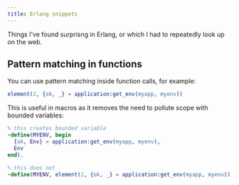 ```yaml
---
title: Erlang snippets
---
```


Things I've found surprisng in Erlang, or which I had to repeatedly look up on
the web.

## Pattern matching in functions

You can use pattern matching inside function calls, for example:
```erlang
element(2, {ok, _} = application:get_env(myapp, myenv))
```

This is useful in macros as it removes the need to pollute scope with bounded
variables:
```erlang
% this creates bounded variable
-define(MYENV, begin
  {ok, Env} = application:get_env(myapp, myenv),
  Env
end).

% this does not
-define(MYENV, element(2, {ok, _} = application:get_env(myapp, myenv))).
```

